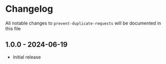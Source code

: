# Changelog

All notable changes to `prevent-duplicate-requests` will be documented in this file

## 1.0.0 - 2024-06-19

- Initial release